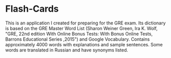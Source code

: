 # Flash-Cards
This is an application I created for preparing for the GRE exam. Its dictionary is based on the GRE Master Word List (Sharon Weiner Green, Ira K. Wolf, "GRE, 22nd edition With Online Bonus Tests: With Bonus Online Tests, Barrons Educational Series ,2015") and Google Vocabulary. Contains approximately 4000 words with explanations and sample sentences. Some words are translated in Russian and have synonyms listed.
